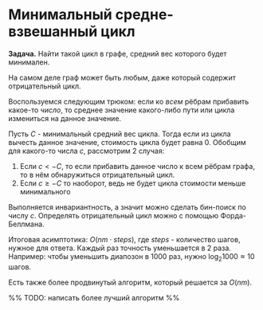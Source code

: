 # Минимальный средне-взвешанный цикл
**Задача.** Найти такой цикл в графе, средний вес которого будет минимален.

На самом деле граф может быть любым, даже который содержит отрицательный цикл.

Воспользуемся следующим трюком: если ко *всем* рёбрам прибавить какое-то *число*, то среднее значение какого-либо пути или цикла измениться на данное значение. 

Пусть $C$ - минимальный средний вес цикла. Тогда если из цикла вычесть данное значение, стоимость цикла будет равна $0$. Обобщим для какого-то числа $c$, рассмотрим 2 случая:
1. Если $c < -C$, то если прибавить данное число к всем рёбрам графа, то в нём обнаружиться отрицательный цикл.
2. Если $c \ge -C$ то наоборот, ведь не будет цикла стоимости меньше минимального

Выполняется инвариантность, а значит можно сделать бин-поиск по числу $c$. Определять отрицательный цикл можно с помощью Форда-Беллмана.

Итоговая асимптотика: $O(nm \cdot steps)$, где $steps$ - количество шагов, нужное для ответа. Каждый раз точность уменьшается в 2 раза. Например: чтобы уменьшить диапозон в $1000$ раз, нужно $\log_2{1000} \approx 10$ шагов.

Есть также более продвинутый алгоритм, который решается за $O(nm)$.

%% TODO: написать более лучший алгоритм %%